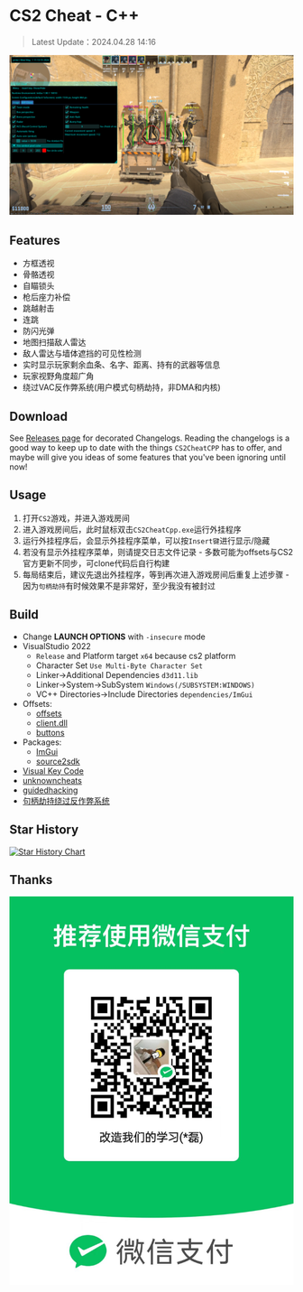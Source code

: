 # CS2 Cheat - C++

> Latest Update：2024.04.28 14:16

![external](./external.png)

## Features

- 方框透视
- 骨骼透视
- 自瞄锁头
- 枪后座力补偿
- 跳越射击
- 连跳
- 防闪光弹
- 地图扫描敌人雷达
- 敌人雷达与墙体遮挡的可见性检测
- 实时显示玩家剩余血条、名字、距离、持有的武器等信息
- 玩家视野角度超广角
- 绕过VAC反作弊系统(用户模式句柄劫持，非DMA和内核)

## Download

See [Releases page](https://github.com/yinleiCoder/cs2-cheat-cpp/releases)  for decorated Changelogs. Reading the changelogs is a good way to keep up to date with the things `CS2CheatCPP` has to offer, and maybe will give you ideas of some features that you've been ignoring until now!

## Usage

1. 打开`CS2`游戏，并进入游戏房间
2. 进入游戏房间后，此时鼠标双击`CS2CheatCpp.exe`运行外挂程序
3. 运行外挂程序后，会显示外挂程序菜单，可以按`Insert键`进行显示/隐藏
4. 若没有显示外挂程序菜单，则请提交日志文件记录 - 多数可能为offsets与CS2官方更新不同步，可clone代码后自行构建
5. 每局结束后，建议先退出外挂程序，等到再次进入游戏房间后重复上述步骤 - 因为`句柄劫持`有时候效果不是非常好，至少我没有被封过

## Build

- Change **LAUNCH OPTIONS**  with `-insecure` mode
- VisualStudio 2022
	- `Release` and Platform target `x64` because cs2 platform
	- Character Set `Use Multi-Byte Character Set`
	- Linker->Additional Dependencies `d3d11.lib`
	- Linker->System->SubSystem `Windows(/SUBSYSTEM:WINDOWS)`
	- VC++ Directories->Include Directories `dependencies/ImGui`
- Offsets:
	- [offsets](https://github.com/a2x/cs2-dumper/blob/main/output/offsets.hpp)
	- [client.dll](https://github.com/a2x/cs2-dumper/blob/main/output/client.dll.hpp)
	- [buttons](https://github.com/a2x/cs2-dumper/blob/main/output/buttons.hpp)
- Packages:
	- [ImGui](https://github.com/ocornut/imgui)
	- [source2sdk](https://github.com/neverlosecc/source2sdk/tree/cs2/sdk)
- [Visual Key Code](https://learn.microsoft.com/en-us/windows/win32/inputdev/virtual-key-codes)
- [unknowncheats](https://www.unknowncheats.me/forum/index.php)
- [guidedhacking](https://guidedhacking.com/)
- [句柄劫持绕过反作弊系统](https://github.com/Apxaey/Handle-Hijacking-Anti-Cheat-Bypass)

## Star History

<a href="https://star-history.com/#cs2-cheat-cpp/cs2-cheat-cpp&yinleiCoder/cs2-cheat-cpp&Date">
 <picture>
   <source media="(prefers-color-scheme: dark)" srcset="https://api.star-history.com/svg?repos=cs2-cheat-cpp/cs2-cheat-cpp,yinleiCoder/cs2-cheat-cpp&theme=dark" />
   <source media="(prefers-color-scheme: light)" srcset="https://api.star-history.com/svg?repos=cs2-cheat-cpp/cs2-cheat-cpp,yinleiCoder/cs2-cheat-cpp" />
   <img alt="Star History Chart" src="https://api.star-history.com/svg?repos=cs2-cheat-cpp/cs2-cheat-cpp,yinleiCoder/cs2-cheat-cpp&type=Date" />
 </picture>
</a>

## Thanks

![wechat](./wechat.jpg)
